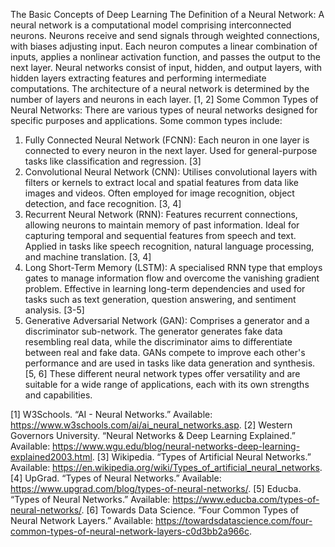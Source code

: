 The Basic Concepts of Deep Learning
The Definition of a Neural Network:
A neural network is a computational model comprising interconnected neurons. Neurons receive and send signals through weighted connections, with biases adjusting input. Each neuron computes a linear combination of inputs, applies a nonlinear activation function, and passes the output to the next layer. Neural networks consist of input, hidden, and output layers, with hidden layers extracting features and performing intermediate computations. The architecture of a neural network is determined by the number of layers and neurons in each layer. [1, 2]
Some Common Types of Neural Networks:
There are various types of neural networks designed for specific purposes and applications. Some common types include:
1. Fully Connected Neural Network (FCNN): Each neuron in one layer is connected to every neuron in the next layer. Used for general-purpose tasks like classification and regression. [3]
2. Convolutional Neural Network (CNN): Utilises convolutional layers with filters or kernels to extract local and spatial features from data like images and videos. Often employed for image recognition, object detection, and face recognition. [3, 4]
3. Recurrent Neural Network (RNN): Features recurrent connections, allowing neurons to maintain memory of past information. Ideal for capturing temporal and sequential features from speech and text. Applied in tasks like speech recognition, natural language processing, and machine translation. [3, 4]
4. Long Short-Term Memory (LSTM): A specialised RNN type that employs gates to manage information flow and overcome the vanishing gradient problem. Effective in learning long-term dependencies and used for tasks such as text generation, question answering, and sentiment analysis. [3-5]
5. Generative Adversarial Network (GAN): Comprises a generator and a discriminator sub-network. The generator generates fake data resembling real data, while the discriminator aims to differentiate between real and fake data. GANs compete to improve each other's performance and are used in tasks like data generation and synthesis. [5, 6]
These different neural network types offer versatility and are suitable for a wide range of applications, each with its own strengths and capabilities.

[1] W3Schools. “AI - Neural Networks.” Available: https://www.w3schools.com/ai/ai_neural_networks.asp.
[2] Western Governors University. “Neural Networks & Deep Learning Explained.” Available: https://www.wgu.edu/blog/neural-networks-deep-learning-explained2003.html.
[3] Wikipedia. “Types of Artificial Neural Networks.” Available: https://en.wikipedia.org/wiki/Types_of_artificial_neural_networks.
[4] UpGrad. “Types of Neural Networks.” Available: https://www.upgrad.com/blog/types-of-neural-networks/.
[5] Educba. “Types of Neural Networks.” Available: https://www.educba.com/types-of-neural-networks/.
[6] Towards Data Science. “Four Common Types of Neural Network Layers.” Available: https://towardsdatascience.com/four-common-types-of-neural-network-layers-c0d3bb2a966c.
